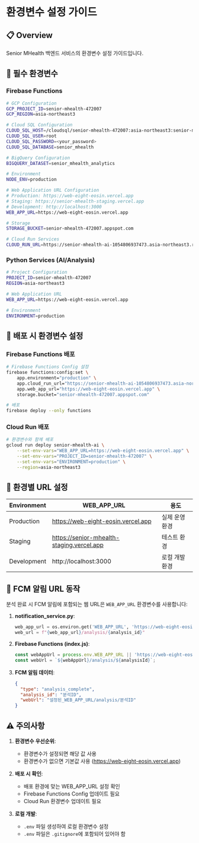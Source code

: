 # 환경변수 설정 가이드

## 📋 Overview
Senior MHealth 백엔드 서비스의 환경변수 설정 가이드입니다.

## 🔧 필수 환경변수

### Firebase Functions
```bash
# GCP Configuration
GCP_PROJECT_ID=senior-mhealth-472007
GCP_REGION=asia-northeast3

# Cloud SQL Configuration
CLOUD_SQL_HOST=/cloudsql/senior-mhealth-472007:asia-northeast3:senior-mhealth-472007-db
CLOUD_SQL_USER=root
CLOUD_SQL_PASSWORD=<your_password>
CLOUD_SQL_DATABASE=senior_mhealth

# BigQuery Configuration
BIGQUERY_DATASET=senior_mhealth_analytics

# Environment
NODE_ENV=production

# Web Application URL Configuration
# Production: https://web-eight-eosin.vercel.app
# Staging: https://senior-mhealth-staging.vercel.app
# Development: http://localhost:3000
WEB_APP_URL=https://web-eight-eosin.vercel.app

# Storage
STORAGE_BUCKET=senior-mhealth-472007.appspot.com

# Cloud Run Services
CLOUD_RUN_URL=https://senior-mhealth-ai-1054806937473.asia-northeast3.run.app
```

### Python Services (AI/Analysis)
```bash
# Project Configuration
PROJECT_ID=senior-mhealth-472007
REGION=asia-northeast3

# Web Application URL
WEB_APP_URL=https://web-eight-eosin.vercel.app

# Environment
ENVIRONMENT=production
```

## 🚀 배포 시 환경변수 설정

### Firebase Functions 배포
```bash
# Firebase Functions Config 설정
firebase functions:config:set \
    app.environment="production" \
    app.cloud_run_url="https://senior-mhealth-ai-1054806937473.asia-northeast3.run.app" \
    app.web_app_url="https://web-eight-eosin.vercel.app" \
    storage.bucket="senior-mhealth-472007.appspot.com"

# 배포
firebase deploy --only functions
```

### Cloud Run 배포
```bash
# 환경변수와 함께 배포
gcloud run deploy senior-mhealth-ai \
    --set-env-vars="WEB_APP_URL=https://web-eight-eosin.vercel.app" \
    --set-env-vars="PROJECT_ID=senior-mhealth-472007" \
    --set-env-vars="ENVIRONMENT=production" \
    --region=asia-northeast3
```

## 📌 환경별 URL 설정

| Environment | WEB_APP_URL | 용도 |
|------------|-------------|------|
| Production | https://web-eight-eosin.vercel.app | 실제 운영 환경 |
| Staging | https://senior-mhealth-staging.vercel.app | 테스트 환경 |
| Development | http://localhost:3000 | 로컬 개발 환경 |

## 🔄 FCM 알림 URL 동작

분석 완료 시 FCM 알림에 포함되는 웹 URL은 `WEB_APP_URL` 환경변수를 사용합니다:

1. **notification_service.py**:
   ```python
   web_app_url = os.environ.get('WEB_APP_URL', 'https://web-eight-eosin.vercel.app')
   web_url = f"{web_app_url}/analysis/{analysis_id}"
   ```

2. **Firebase Functions (index.js)**:
   ```javascript
   const webAppUrl = process.env.WEB_APP_URL || 'https://web-eight-eosin.vercel.app';
   const webUrl = `${webAppUrl}/analysis/${analysisId}`;
   ```

3. **FCM 알림 데이터**:
   ```json
   {
     "type": "analysis_complete",
     "analysis_id": "분석ID",
     "webUrl": "설정된_WEB_APP_URL/analysis/분석ID"
   }
   ```

## ⚠️ 주의사항

1. **환경변수 우선순위**:
   - 환경변수가 설정되면 해당 값 사용
   - 환경변수가 없으면 기본값 사용 (https://web-eight-eosin.vercel.app)

2. **배포 시 확인**:
   - 배포 환경에 맞는 WEB_APP_URL 설정 확인
   - Firebase Functions Config 업데이트 필요
   - Cloud Run 환경변수 업데이트 필요

3. **로컬 개발**:
   - `.env` 파일 생성하여 로컬 환경변수 설정
   - `.env` 파일은 `.gitignore`에 포함되어 있어야 함